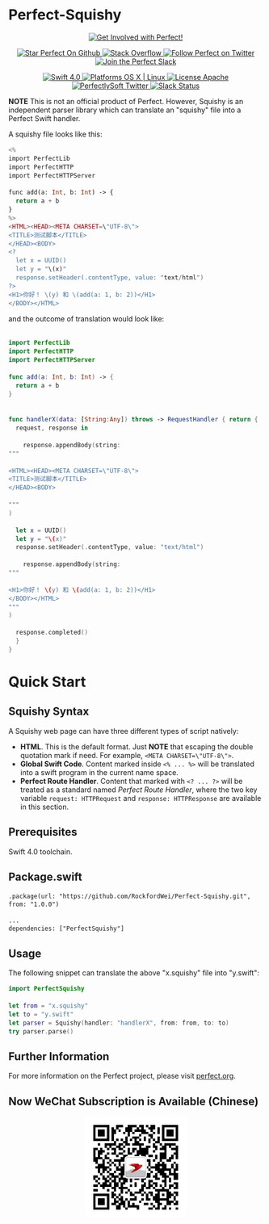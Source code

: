 # Perfect-Squishy

<p align="center">
    <a href="http://perfect.org/get-involved.html" target="_blank">
        <img src="http://perfect.org/assets/github/perfect_github_2_0_0.jpg" alt="Get Involved with Perfect!" width="854" />
    </a>
</p>

<p align="center">
    <a href="https://github.com/PerfectlySoft/Perfect" target="_blank">
        <img src="http://www.perfect.org/github/Perfect_GH_button_1_Star.jpg" alt="Star Perfect On Github" />
    </a>  
    <a href="http://stackoverflow.com/questions/tagged/perfect" target="_blank">
        <img src="http://www.perfect.org/github/perfect_gh_button_2_SO.jpg" alt="Stack Overflow" />
    </a>  
    <a href="https://twitter.com/perfectlysoft" target="_blank">
        <img src="http://www.perfect.org/github/Perfect_GH_button_3_twit.jpg" alt="Follow Perfect on Twitter" />
    </a>  
    <a href="http://perfect.ly" target="_blank">
        <img src="http://www.perfect.org/github/Perfect_GH_button_4_slack.jpg" alt="Join the Perfect Slack" />
    </a>
</p>

<p align="center">
    <a href="https://developer.apple.com/swift/" target="_blank">
        <img src="https://img.shields.io/badge/Swift-4.0-orange.svg?style=flat" alt="Swift 4.0">
    </a>
    <a href="https://developer.apple.com/swift/" target="_blank">
        <img src="https://img.shields.io/badge/Platforms-OS%20X%20%7C%20Linux%20-lightgray.svg?style=flat" alt="Platforms OS X | Linux">
    </a>
    <a href="http://perfect.org/licensing.html" target="_blank">
        <img src="https://img.shields.io/badge/License-Apache-lightgrey.svg?style=flat" alt="License Apache">
    </a>
    <a href="http://twitter.com/PerfectlySoft" target="_blank">
        <img src="https://img.shields.io/badge/Twitter-@PerfectlySoft-blue.svg?style=flat" alt="PerfectlySoft Twitter">
    </a>
    <a href="http://perfect.ly" target="_blank">
        <img src="http://perfect.ly/badge.svg" alt="Slack Status">
    </a>
</p>

**NOTE** This is not an official product of Perfect. However, Squishy is an independent parser library which can translate an "squishy" file into a Perfect Swift handler.

A squishy file looks like this:

``` php
<%
import PerfectLib
import PerfectHTTP
import PerfectHTTPServer

func add(a: Int, b: Int) -> {
  return a + b
}
%>
<HTML><HEAD><META CHARSET=\"UTF-8\">
<TITLE>测试脚本</TITLE>
</HEAD><BODY>
<?
  let x = UUID()
  let y = "\(x)"
  response.setHeader(.contentType, value: "text/html")
?>
<H1>你好！ \(y) 和 \(add(a: 1, b: 2))</H1>
</BODY></HTML>
```

and the outcome of translation would look like:

``` swift

import PerfectLib
import PerfectHTTP
import PerfectHTTPServer

func add(a: Int, b: Int) -> {
  return a + b
}


func handlerX(data: [String:Any]) throws -> RequestHandler { return {
  request, response in
  
	response.appendBody(string: 
"""

<HTML><HEAD><META CHARSET=\"UTF-8\">
<TITLE>测试脚本</TITLE>
</HEAD><BODY>

"""
)

  let x = UUID()
  let y = "\(x)"
  response.setHeader(.contentType, value: "text/html")

	response.appendBody(string: 
"""

<H1>你好！ \(y) 和 \(add(a: 1, b: 2))</H1>
</BODY></HTML>
"""
)

  response.completed()
  }
}
```

# Quick Start

## Squishy Syntax

A Squishy web page can have three different types of script natively:

- **HTML**. This is the default format. Just **NOTE** that escaping the double quotation mark if need. For example, `<META CHARSET=\"UTF-8\">`.
- **Global Swift Code**. Content marked inside `<% ... %>` will be translated into a swift program in the current name space.
- **Perfect Route Handler**. Content that marked with `<? ... ?>` will be treated as a standard named *Perfect Route Handler*, where the two key variable `request: HTTPRequest` and `response: HTTPResponse` are available in this section.

## Prerequisites

Swift 4.0 toolchain.

## Package.swift

```
.package(url: "https://github.com/RockfordWei/Perfect-Squishy.git", 
from: "1.0.0")

...
dependencies: ["PerfectSquishy"]
```

## Usage

The following snippet can translate the above "x.squishy" file into "y.swift":

``` swift
import PerfectSquishy

let from = "x.squishy"
let to = "y.swift"
let parser = Squishy(handler: "handlerX", from: from, to: to)
try parser.parse()
```

## Further Information
For more information on the Perfect project, please visit [perfect.org](http://perfect.org).


## Now WeChat Subscription is Available (Chinese)
<p align=center><img src="https://raw.githubusercontent.com/PerfectExamples/Perfect-Cloudinary-ImageUploader-Demo/master/qr.png"></p>
